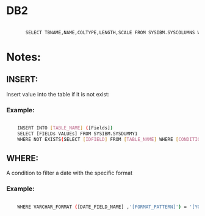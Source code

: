 # DB2


 ```bash 
	
		SELECT TBNAME,NAME,COLTYPE,LENGTH,SCALE FROM SYSIBM.SYSCOLUMNS WHERE NAME = [COLUMN_NAME];
 ```
 
# Notes:
 
## INSERT:

Insert value into the table if it is not exist: 
 
### Example: 

``` bash

	INSERT INTO [TABLE_NAME] ([Fields])
	SELECT [FIELDs VALUEs] FROM SYSIBM.SYSDUMMY1
	WHERE NOT EXISTS(SELECT [IDFIELD] FROM [TABLE_NAME] WHERE [CONDITION]);
```

## WHERE: 

A condition to filter a date with the specific format

### Example:

``` bash 

	WHERE VARCHAR_FORMAT ([DATE_FIELD_NAME] ,'[FORMAT_PATTERN]') = '[YOUR_DATE]'     --// FORMAT_PATTERN like YYYY-MM-DD , YOUR_DATE like 2018-09-09
```	

